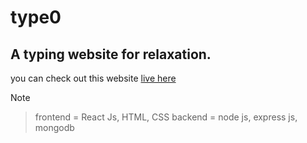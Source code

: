 # type0

## A typing website for relaxation.

you can check out this website [live here](https://heal333.github.io/type0/)

> [!Note]

> frontend = React Js, HTML, CSS
> backend = node js, express js, mongodb
